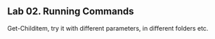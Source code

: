## Lab 02. Running Commands

Get-Childitem, try it with different parameters, in different folders etc.